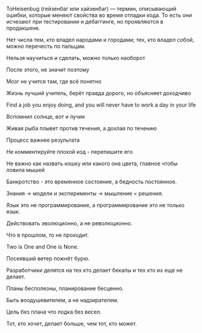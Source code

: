 ТоHeisenbug (гейзенбаг или хайзенбаг) — термин, описывающий ошибки, которые меняют свойства во время отладки кода. 
То есть они исчезают при тестировании и дебаггинге, но проявляются в продакшене.

Нет числа тем, кто владел народами и городами; тех, кто владел собой, можно перечесть по пальцам.

Нельзя научиться и сделать, можно только наоборот 

После этого, не значит поэтому

Мозг не учится там, где всё понятно 

Жизнь лучший учитель, берёт правда дорого, но объясняет доходчиво

Find a job you enjoy doing, and you will never have to work a day in your life

Вспомнил солнце, вот и лучик

Живая рыба плывет против течения, а дохлая по течению

Процесс важнее результата

Не комментируйте плохой код - перепишите его

Не важно как назвать кошку или какого она цвета, главное чтобы ловила мышей

Банкротство - это временное состояние, а бедность постоянное.

Знания -> модели и эксперименты -> мышление = решения.

Язык это не программирование, а программирование это не только язык.

Действовать эволюционно, а не революционно.

Что в прошлом, то не проходит. 

Two is One and One is None.

Посеявший ветер пожнёт бурю.

Разработчики делятся на тех кто делает бекапы и тех кто их еще не делает.

Планы бесполезны, планирование бесценно.

Быть воодушевителем, а не надзирателем.

Цель без плана что лодка без весел.

Тот, кто хочет, делает больше, чем тот, кто может.
